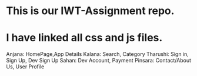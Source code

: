 # This is our IWT-Assignment repo.
# I have linked all css and js files.


Anjana: HomePage,App Details
Kalana: Search, Category 
Tharushi: Sign in, Sign Up, Dev Sign Up
Sahan: Dev Account, Payment
Pinsara: Contact/About Us, User Profile
